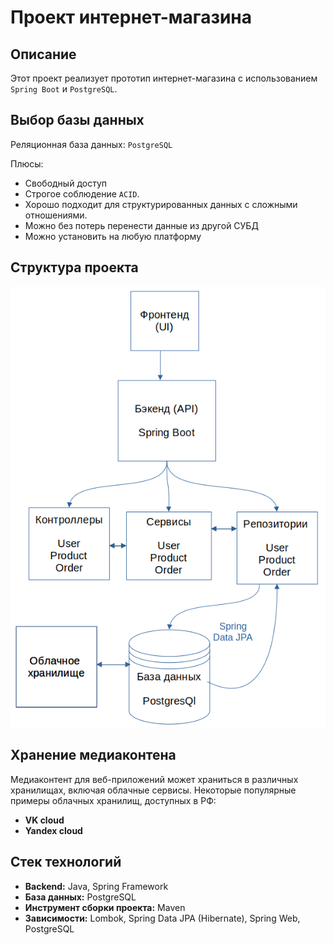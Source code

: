 # Проект интернет-магазина

## Описание

Этот проект реализует прототип интернет-магазина с использованием `Spring Boot` и `PostgreSQL`.

## Выбор базы данных

Реляционная база данных: `PostgreSQL`
    
Плюсы:

* Свободный доступ
* Строгое соблюдение `ACID`.
* Хорошо подходит для структурированных данных с сложными отношениями.
* Можно без потерь перенести данные из другой СУБД
* Можно установить на любую платформу

## Структура проекта

![structure](src/main/resources/static/struct.png)


## Хранение медиаконтена

Медиаконтент для веб-приложений может храниться в различных хранилищах, включая облачные сервисы. Некоторые популярные примеры облачных хранилищ, доступных в РФ:

- **VK cloud**
- **Yandex cloud**

    

## Стек технологий

- **Backend:** Java, Spring Framework
- **База данных:** PostgreSQL
- **Инструмент сборки проекта:** Maven
- **Зависимости:** Lombok, Spring Data JPA (Hibernate), Spring Web, PostgreSQL

